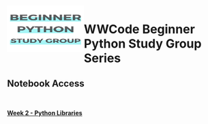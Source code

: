 
<br>
<img align="left" width="180" height="110" src="images/Beginner_Python_Study_Group_Github.png">
<p vertical-align="top"><h1> WWCode Beginner Python Study Group Series</h1>
</p>


<h2>Notebook Access</h2>
<br>

[**Week 2 - Python Libraries**](https://colab.research.google.com/github/nuageklow/WWCodePython_BeginnerSeries/blob/master/WWCode_BeginnerPythonStudyGroup_week2.ipynb)
